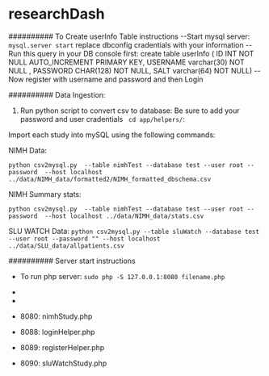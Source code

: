 # researchDash

########## To Create userInfo Table instructions
--Start mysql server: `mysql.server start`
	replace dbconfig cradentials with your information
--Run this query in your DB console first:
	create table userInfo ( ID INT NOT NULL AUTO_INCREMENT PRIMARY KEY, USERNAME varchar(30) NOT NULL , PASSWORD CHAR(128) NOT NULL, SALT varchar(64) NOT NULL)
--Now register with username and password and then Login


########## Data Ingestion:
1) Run python script to convert csv to database:
Be sure to add your password and user cradentials
 ` cd app/helpers/`:

Import each study into mySQL using the following commands:

NIMH Data:

`python csv2mysql.py  --table nimhTest --database test --user root --password  --host localhost ../data/NIMH_data/formatted2/NIMH_formatted_dbschema.csv`

NIMH Summary stats:

`python csv2mysql.py  --table nimhTest --database test --user root --password  --host localhost ../data/NIMH_data/stats.csv`

SLU WATCH Data:
`python csv2mysql.py --table sluWatch --database test --user root --password "" --host localhost ../data/SLU_data/allpatients.csv`

########## Server start instructions
- To run php server: `sudo php -S 127.0.0.1:8080 filename.php`
-
-

- 8080: nimhStudy.php
- 8088: loginHelper.php
- 8089: registerHelper.php
- 8090: sluWatchStudy.php



